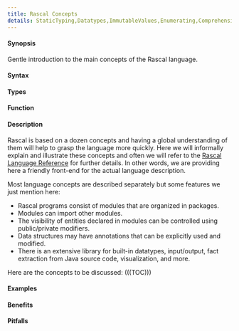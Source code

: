 ```yaml
---
title: Rascal Concepts
details: StaticTyping,Datatypes,ImmutableValues,Enumerating,Comprehensions,PatternMatching,ControlStructures,CaseDistinction,Visiting,Enumerators,Functions,SyntaxDefinitionAndParsing,Rewriting,IDEConstruction,CodeModels,EquationSolving
---
```


#### Synopsis

Gentle introduction to the main concepts of the Rascal language.

#### Syntax

#### Types

#### Function

#### Description

Rascal is based on a dozen concepts and having a global understanding of them will help to grasp the language more quickly.
Here we will informally explain and illustrate these concepts and often we will refer to the [Rascal Language Reference]((Rascal))
for further details. In other words, we are providing here a friendly front-end for the actual language description.

Most language concepts are described separately but some features we just mention here:

*  Rascal programs consist of modules that are organized in packages.
*  Modules can import other modules.
*  The visibility of entities declared in modules can be controlled using public/private modifiers.
*  Data structures may have annotations that can be explicitly used and modified.
*  There is an extensive library for built-in datatypes, input/output, fact extraction from Java source code, visualization, and more.

Here are the concepts to be discussed:
(((TOC)))

#### Examples

#### Benefits

#### Pitfalls

